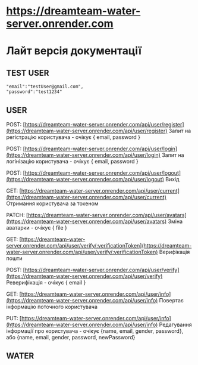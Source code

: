 # https://dreamteam-water-server.onrender.com
# Лайт версія документації


## TEST USER      
    "email":"testUser@gmail.com",
    "password":"test1234"


## USER
POST: [https://dreamteam-water-server.onrender.com/api/user/register](https://dreamteam-water-server.onrender.com/api/user/register)
Запит на регістрацію користувача - очікує { email, password }

POST: [https://dreamteam-water-server.onrender.com/api/user/login](https://dreamteam-water-server.onrender.com/api/user/login)
      Запит на логінізацію користувача - очікує { email, password }

POST: [https://dreamteam-water-server.onrender.com/api/user/logout](https://dreamteam-water-server.onrender.com/api/user/logout)
      Вихід

GET:  [https://dreamteam-water-server.onrender.com/api/user/current](https://dreamteam-water-server.onrender.com/api/user/current)
      Отримання користувача за токеном

PATCH: [https://dreamteam-water-server.onrender.com/api/user/avatars](https://dreamteam-water-server.onrender.com/api/user/avatars)
       Зміна аватарки - очікує { file }

GET:  [https://dreamteam-water-server.onrender.com/api/user/verify/:verificationToken](https://dreamteam-water-server.onrender.com/api/user/verify/:verificationToken)
      Верифікація пошти

POST: [https://dreamteam-water-server.onrender.com/api/user/verify](https://dreamteam-water-server.onrender.com/api/user/verify)
      Реверифікація - очікує { email }

GET:  [https://dreamteam-water-server.onrender.com/api/user/info](https://dreamteam-water-server.onrender.com/api/user/info)
      Повертає інформацію поточного користувача

PUT:  [https://dreamteam-water-server.onrender.com/api/user/info](https://dreamteam-water-server.onrender.com/api/user/info)
      Редагування інформації про користувача - очікує {name, email, gender, password}, 
                                                  або {name, email, gender, password, newPassword}



## WATER
